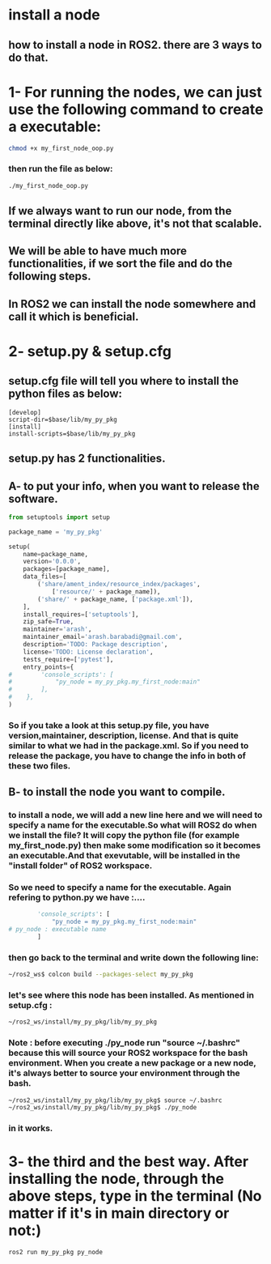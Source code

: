 # install a node
## how to install a node in ROS2. there are 3 ways to do that. 
# 1- For running the nodes, we can just use the following command to create a executable:
```bash
chmod +x my_first_node_oop.py
```
### then run the file as below:
```bash
./my_first_node_oop.py
```
## If we always want to run our node, from the terminal directly like above, it's not that scalable.
## We will be able to have much more functionalities, if we sort the file and do the following steps. 

## In ROS2 we can install the node somewhere and call it which is beneficial.
# 2- setup.py & setup.cfg
## setup.cfg file will tell you where to install the python files as below:
```text
[develop]
script-dir=$base/lib/my_py_pkg
[install]
install-scripts=$base/lib/my_py_pkg
```
## setup.py has 2 functionalities.
## A- to put your info, when you want to release the software.
```python
from setuptools import setup

package_name = 'my_py_pkg'

setup(
    name=package_name,
    version='0.0.0',
    packages=[package_name],
    data_files=[
        ('share/ament_index/resource_index/packages',
            ['resource/' + package_name]),
        ('share/' + package_name, ['package.xml']),
    ],
    install_requires=['setuptools'],
    zip_safe=True,
    maintainer='arash',
    maintainer_email='arash.barabadi@gmail.com',
    description='TODO: Package description',
    license='TODO: License declaration',
    tests_require=['pytest'],
    entry_points={
#        'console_scripts': [
#            "py_node = my_py_pkg.my_first_node:main"
#        ],
#    },
)
```
### So if you take a look at this setup.py file, you have version,maintainer, description, license. And that is quite similar to what we had in the package.xml. So if you need to release the package, you have to change the info in both of these two files.

## B- to install the node you want to compile.
### to install a node, we will add a new line here and we will need to specify a name for the executable.So what will ROS2 do when we install the file? It will copy the python file (for example my_first_node.py) then make some modification so it becomes an executable.And that exevutable, will be installed in the "install folder" of ROS2 workspace. 
### So we need to specify a name for the executable. Again refering to python.py we have :....
```python
        'console_scripts': [
            "py_node = my_py_pkg.my_first_node:main"
# py_node : executable name
        ]
```
### then go back to the terminal and write down the following line:
```bash
~/ros2_ws$ colcon build --packages-select my_py_pkg
```
### let's see where this node has been installed. As mentioned in setup.cfg :
```bash
~/ros2_ws/install/my_py_pkg/lib/my_py_pkg
```
### Note : before executing ./py_node run "source ~/.bashrc" because this will source your ROS2 workspace for the bash environment. When you create a new package or a new node, it's always better to source your environment through the bash. 
```bash
~/ros2_ws/install/my_py_pkg/lib/my_py_pkg$ source ~/.bashrc
~/ros2_ws/install/my_py_pkg/lib/my_py_pkg$ ./py_node 
```
### in it works.
# 3- the third and the best way. After installing the node, through the above steps, type in the terminal (No matter if it's in main directory or not:)
```bash
ros2 run my_py_pkg py_node 
```


